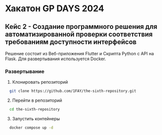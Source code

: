 # Хакатон GP DAYS 2024
## Кейс 2 - Создание программного решения для автоматизированной проверки соответствия требованиям доступности интерфейсов

Решение состоит из Веб-приложения Flutter и Скрипта Python с API на Flask. Для развертывания используется Docker.

### Развертывание

1. Клонировать репозиторий

```bash
  git clone https://github.com/1FAY/the-sixth-repository.git
```

2. Перейти в репозиторий

```bash
  cd the-sixth-repository
```

3. Запустить контейнеры

```bash
  docker compose up -d
```